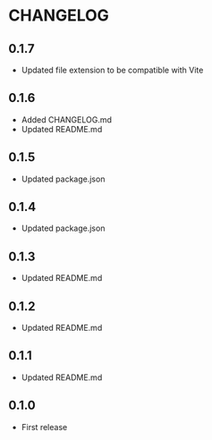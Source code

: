# CHANGELOG

## 0.1.7
- Updated file extension to be compatible with Vite

## 0.1.6
- Added CHANGELOG.md
- Updated README.md

## 0.1.5
- Updated package.json

## 0.1.4
- Updated package.json

## 0.1.3
- Updated README.md

## 0.1.2
- Updated README.md

## 0.1.1
- Updated README.md

## 0.1.0
- First release
